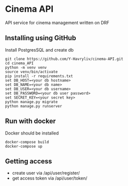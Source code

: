 # Cinema API
API service for cinema management written on DRF

## Installing using GitHub
Install PostgresSQL and create db

```shell
git clone https://github.com/Y-Havryliv/cinema-API.git
cd cinema_API
python -m venv venv
source venv/bin/activate
pip install -r requirements.txt
set DB_HOST=<your db hostname>
set DB_NAME=<your db name>
set DB_USER=<your db username>
set DB_PASSWORD=<your db user password>
set SECRET_KEY=<your secret key>
python manage.py migrate
python manage.py runserver
```

## Run with docker
Docker should be installed

```shell
docker-compose build
docker-compose up
```

## Getting access

- create user via /api/user/register/
- get access token via /api/user/token/
